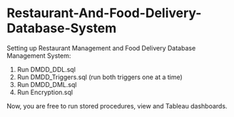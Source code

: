 # Restaurant-And-Food-Delivery-Database-System

Setting up Restaurant Management and Food Delivery Database Management System:

1. Run  DMDD_DDL.sql
2. Run DMDD_Triggers.sql (run both triggers one at a time)
3. Run DMDD_DML.sql
4. Run Encryption.sql

Now, you are free to run stored procedures, view and Tableau dashboards.
